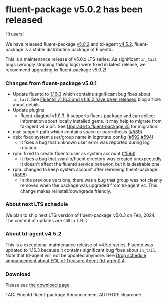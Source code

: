 # fluent-package v5.0.2 has been released

Hi users!

We have released fluent-package [v5.0.2](https://github.com/fluent/fluent-package-builder/releases/tag/v5.0.2)
and td-agent [v4.5.2](https://github.com/fluent/fluent-package-builder/releases/tag/v4.5.2).
fluent-package is a stable distribution package of Fluentd. 

This is a maintenance release of v5.0.x LTS series.
As significant `in_tail` bugs (wrongly stopping tailing logs) were fixed in latest release, we recommend upgrading to fluent-package v5.0.2!

### Changes from fluent-package v5.0.1

* Update fluentd to [1.16.3](https://github.com/fluent/fluentd/releases/tag/v1.16.3)
  which contains significant bug fixes about `in_tail`.
  See [Fluentd v1.16.3 and v1.16.2 have been released](/blog/fluentd-v1.16.2-v1.16.3-have-been-released) blog article about details.
* Update plugins
  * fluent-diagtool v1.0.3. It supports fluent-package and can collect information about locally installed gems. It may help to migrate from td-agent v4 a bit.
    See [Upgrade to fluent-package v5](/blog/upgrade-td-agent-v4-to-v5) for migration.
* msi: support path which contains space or parenthesis ([#589](https://github.com/fluent/fluent-package-builder/pull/589))
* deb: fixed system user/group name in logrotate config ([#592](https://github.com/fluent/fluent-package-builder/pull/592),[#594](https://github.com/fluent/fluent-package-builder/pull/594))
  * It fixes a bug that unknown user error was reported during log rotation.
* rpm: fixed to create fluentd user as system account ([#596](https://github.com/fluent/fluent-package-builder/pull/596))
  * It fixes a bug that /var/lib/fluent directory was created unexpectedly. It doesn't affect the fluentd service behavior, but it is desirable one.
* rpm: changed to keep system account after removing fluent-package. ([#598](https://github.com/fluent/fluent-package-builder/pull/598))
  * In the previous versions, there was a bug that group was not cleanly removed
    when the package was upgraded from td-agent v4.
    This change makes reinstall/downgrade friendly.

### About next LTS schedule

We plan to ship next LTS version of fluent-package v5.0.3 on Feb, 2024.
The content of updates are still in T.B.D.

### About td-agent v4.5.2

This is a exceptional maintenance release of v4.5.x series.
Fluentd was updated to 1.16.3 because it contains significant bug fixes about `in_tail`.
Note that td-agent will not be updated anymore.
See [Drop schedule announcement about EOL of Treasure Agent (td-agent) 4](https://www.fluentd.org/blog/schedule-for-td-agent-4-eol).

### Download

Please see [the download page](/download/fluent_package).

TAG: Fluentd fluent-package Announcement
AUTHOR: clearcode
